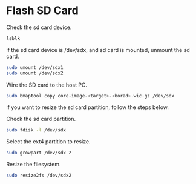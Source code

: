 # Flash SD Card

Check the sd card device.

```bash
lsblk
```

if the sd card device is /dev/sdx, and sd card is mounted, unmount the sd card.

```bash
sudo umount /dev/sdx1
sudo umount /dev/sdx2
```

Wire the SD card to the host PC.

```bash
sudo bmaptool copy core-image-<target>-<borad>.wic.gz /dev/sdx
```

if you want to resize the sd card partition, follow the steps below.

Check the sd card partition.

```bash
sudo fdisk -l /dev/sdx
```

Select the ext4 partition to resize.

```bash
sudo growpart /dev/sdx 2
```

Resize the filesystem.

```bash
sudo resize2fs /dev/sdx2
```
